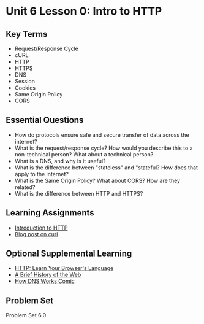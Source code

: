 # Unit 6 Lesson 0:  Intro to HTTP

## Key Terms
* Request/Response Cycle
* cURL
* HTTP
* HTTPS
* DNS
* Session
* Cookies
* Same Origin Policy
* CORS

## Essential Questions
* How do protocols ensure safe and secure transfer of data across the internet?
* What is the request/response cycle? How would you describe this to a non-technical person? What about a technical person?
* What is a DNS, and why is it useful?
* What is the difference between "stateless" and "stateful? How does that apply to the internet?  
* What is the Same Origin Policy? What about CORS? How are they related?
* What is the difference between HTTP and HTTPS?

## Learning Assignments
* [Introduction to HTTP](https://launchschool.com/books/http)
* [Blog post on curl](https://www.networkworld.com/article/2992017/the-joy-of-curl.html)

## Optional Supplemental Learning
* [HTTP: Learn Your Browser's Language](https://marcy-lab-school.s3.us-east-2.amazonaws.com/http-zine+(2).pdf)
* [A Brief History of the Web](https://www.w3.org/History.html)
* [How DNS Works Comic](https://howdns.works/ep2/)

## Problem Set
Problem Set 6.0
